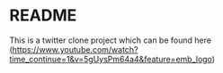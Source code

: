 # README

This is a twitter clone project which can be found here (https://www.youtube.com/watch?time_continue=1&v=5gUysPm64a4&feature=emb_logo)